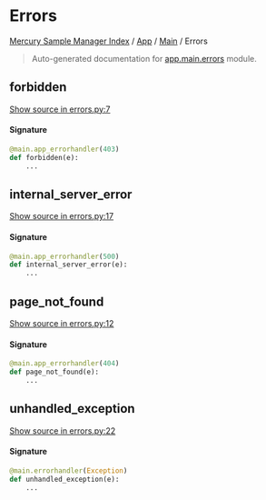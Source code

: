 # Errors

[Mercury Sample Manager Index](../../README.md#mercury-sample-manager-index) /
[App](../index.md#app) /
[Main](./index.md#main) /
Errors

> Auto-generated documentation for [app.main.errors](https://github.com/HolgerGraef/MSM/blob/master/app/main/errors.py) module.

## forbidden

[Show source in errors.py:7](https://github.com/HolgerGraef/MSM/blob/master/app/main/errors.py#L7)

#### Signature

```python
@main.app_errorhandler(403)
def forbidden(e):
    ...
```



## internal_server_error

[Show source in errors.py:17](https://github.com/HolgerGraef/MSM/blob/master/app/main/errors.py#L17)

#### Signature

```python
@main.app_errorhandler(500)
def internal_server_error(e):
    ...
```



## page_not_found

[Show source in errors.py:12](https://github.com/HolgerGraef/MSM/blob/master/app/main/errors.py#L12)

#### Signature

```python
@main.app_errorhandler(404)
def page_not_found(e):
    ...
```



## unhandled_exception

[Show source in errors.py:22](https://github.com/HolgerGraef/MSM/blob/master/app/main/errors.py#L22)

#### Signature

```python
@main.errorhandler(Exception)
def unhandled_exception(e):
    ...
```
